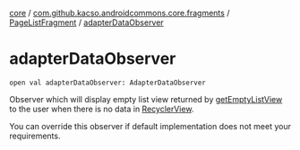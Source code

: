 [core](../../index.md) / [com.github.kacso.androidcommons.core.fragments](../index.md) / [PageListFragment](index.md) / [adapterDataObserver](./adapter-data-observer.md)

# adapterDataObserver

`open val adapterDataObserver: AdapterDataObserver`

Observer which will display empty list view returned by [getEmptyListView](get-empty-list-view.md) to the user
when there is no data in [RecyclerView](#).

You can override this observer if default implementation does not meet your requirements.

